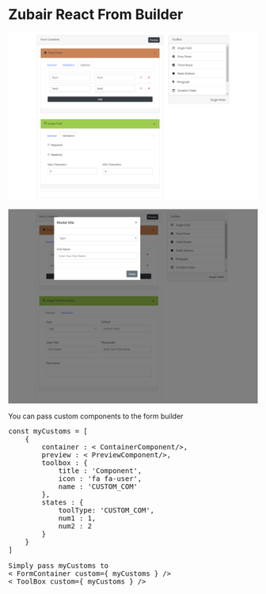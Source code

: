 # Zubair React From Builder

![](zrfb-screenshot-1.png)

![](zrfb-screenshot-2.png)


You can pass custom components to the form builder
<pre>
const myCustoms = [
    {
        container : &lt ContainerComponent/&gt,
        preview : &lt PreviewComponent/&gt,
        toolbox : {
            title : 'Component',
            icon : 'fa fa-user',
            name : 'CUSTOM_COM'
        },
        states : {
            toolType: 'CUSTOM_COM',
            num1 : 1,
            num2 : 2
        }
    }
]

Simply pass myCustoms to
&lt FormContainer custom={ myCustoms } /&gt
&lt ToolBox custom={ myCustoms } /&gt
</pre>

